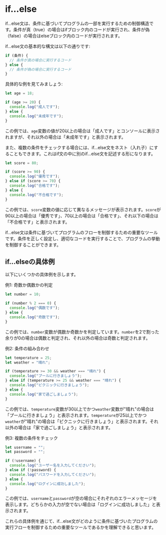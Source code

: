 # if...else

if...else文は、条件に基づいてプログラムの一部を実行するための制御構造です。条件が真（true）の場合はifブロック内のコードが実行され、条件が偽（false）の場合はelseブロック内のコードが実行されます。

if...else文の基本的な構文は以下の通りです:

```javascript
if (条件) {
  // 条件が真の場合に実行するコード
} else {
  // 条件が偽の場合に実行するコード
}
```

具体的な例を見てみましょう:

```javascript
let age = 18;

if (age >= 20) {
  console.log("成人です");
} else {
  console.log("未成年です");
}
```

この例では、`age`変数の値が20以上の場合は「成人です」とコンソールに表示されますが、それ以外の場合は「未成年です」と表示されます。

また、複数の条件をチェックする場合には、if...else文をネスト（入れ子）にすることもできます。これはif文の中に別のif...else文を記述する形になります。

```javascript
let score = 80;

if (score >= 90) {
  console.log("優秀です");
} else if (score >= 70) {
  console.log("合格です");
} else {
  console.log("不合格です");
}
```

この例では、`score`変数の値に応じて異なるメッセージが表示されます。`score`が90以上の場合は「優秀です」、70以上の場合は「合格です」、それ以下の場合は「不合格です」と表示されます。

if...else文は条件に基づいてプログラムのフローを制御するための重要なツールです。条件を正しく設定し、適切なコードを実行することで、プログラムの挙動を制御することができます。

## if...elseの具体例
以下にいくつかの具体例を示します。

例1: 奇数か偶数かの判定
```javascript
let number = 10;

if (number % 2 === 0) {
  console.log("偶数です");
} else {
  console.log("奇数です");
}
```
この例では、`number`変数が偶数か奇数かを判定しています。`number`を2で割った余りが0の場合は偶数と判定され、それ以外の場合は奇数と判定されます。

例2: 条件の組み合わせ
```javascript
let temperature = 25;
let weather = "晴れ";

if (temperature >= 30 && weather === "晴れ") {
  console.log("プールに行きましょう");
} else if (temperature >= 25 && weather === "晴れ") {
  console.log("ピクニックに行きましょう");
} else {
  console.log("家で過ごしましょう");
}
```
この例では、`temperature`変数が30以上でかつ`weather`変数が"晴れ"の場合は「プールに行きましょう」と表示されます。`temperature`が25以上でかつ`weather`が"晴れ"の場合は「ピクニックに行きましょう」と表示されます。それ以外の場合は「家で過ごしましょう」と表示されます。

例3: 複数の条件をチェック
```javascript
let username = "";
let password = "";

if (!username) {
  console.log("ユーザー名を入力してください");
} else if (!password) {
  console.log("パスワードを入力してください");
} else {
  console.log("ログインに成功しました");
}
```
この例では、`username`と`password`が空の場合にそれぞれのエラーメッセージを表示します。どちらかの入力が空でない場合は「ログインに成功しました」と表示されます。

これらの具体例を通じて、if...else文がどのように条件に基づいたプログラムの実行フローを制御するための重要なツールであるかを理解できると思います。